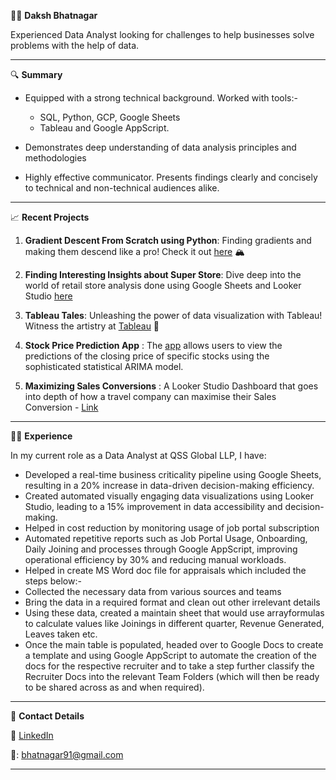 👨‍💼 **Daksh Bhatnagar**

Experienced Data Analyst looking for challenges to help businesses solve problems with the help of data.

---

 🔍 **Summary**

- Equipped with a strong technical background. Worked with tools:-
  - SQL, Python, GCP, Google Sheets
  - Tableau and Google AppScript.

- Demonstrates deep understanding of data analysis principles and methodologies
- Highly effective communicator. Presents findings clearly and concisely to technical and non-technical audiences alike.
---

 📈 **Recent Projects**

1. **Gradient Descent From Scratch using Python**: Finding gradients and making them descend like a pro! Check it out [here](https://bit.ly/3fwd7JD) 🏔️
   
2. **Finding Interesting Insights about Super Store**: Dive deep into the world of retail store analysis done using Google Sheets and Looker Studio [here](https://docs.google.com/spreadsheets/d/14h0UCZOhi1nQx7oT7DY8SYmqp3S0Y5UssEjkGAuVgXo/edit#gid=312503756) 
   
3. **Tableau Tales**: Unleashing the power of data visualization with Tableau! Witness the artistry at [Tableau](https://public.tableau.com/app/profile/daksh.bhatnagar) 🎨
   
4. **Stock Price Prediction App** : The [app](https://stockpredictions.streamlit.app/) allows users to view the predictions of the closing price of specific stocks using the sophisticated statistical ARIMA model.

5. **Maximizing Sales Conversions** : A Looker Studio Dashboard that goes into depth of how a travel company can maximise their Sales Conversion - [Link](https://lookerstudio.google.com/reporting/cc4ee68d-2634-4110-8652-811626ea9b05/page/p_4qnx3lohhd)

---

👨‍💻 **Experience**

In my current role as a Data Analyst at QSS Global LLP, I have:

- Developed a real-time business criticality pipeline using Google Sheets, resulting in a 20% increase in data-driven decision-making efficiency.
- Created automated visually engaging data visualizations using Looker Studio, leading to a 15% improvement in data accessibility and decision-making.
- Helped in cost reduction by monitoring usage of job portal subscription
- Automated repetitive reports such as Job Portal Usage, Onboarding, Daily Joining and processes through Google AppScript, improving operational efficiency by 30% and reducing manual workloads.
- Helped in create MS Word doc file for appraisals which included the steps below:-
-  Collected the necessary data from various sources and teams
-  Bring the data in a required format and clean out other irrelevant details
-  Using these data, created a maintain sheet that would use arrayformulas to calculate values like Joinings in different quarter, Revenue Generated, Leaves taken etc.
-  Once the main table is populated, headed over to Google Docs to create a template and using Google AppScript to automate the creation of the docs for the respective recruiter and to take a step further classify the Recruiter Docs into the relevant Team Folders (which will then be ready to be shared across as and when required).
---

📧 **Contact Details**

🔗 [LinkedIn](https://www.linkedin.com/in/dakshb/)

📧: bhatnagar91@gmail.com

---
